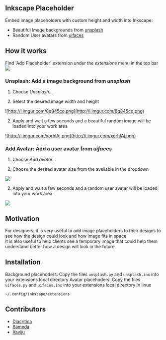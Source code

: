 ## Inkscape Placeholder
Embed image placeholders with custom height and width into Inkscape:
- Beautiful Image backgrounds from [unsplash](https://unsplash.com/)
- Random User avatars from [uifaces](http://uifaces.com/)

## How it works
Find 'Add Placeholder' extension under the _extensions_ menu in the top bar
![](http://i.imgur.com/4a4LLEA.png)

### Unsplash: Add a image background from _unsplash_

1. Choose _Unsplash..._

1. Select the desired image width and height  

![http://i.imgur.com/8q845co.png](http://i.imgur.com/8q845co.png)

2. Apply and wait a few seconds and a beautiful random image will be loaded into your work area  

![http://i.imgur.com/xorhIAj.png](http://i.imgur.com/xorhIAj.png)

### Add Avatar: Add a user avatar from _uifaces_

1. Choose _Add avatar..._

2. Choose the desired avatar size from the available in the dropdown

![](http://i.imgur.com/wphku2U.png)

2. Apply and wait a few seconds and a random user avatar will be loaded into your work area

![](http://i.imgur.com/PQFnBn7.png)


## Motivation

For designers, it is very useful to add image placeholders to their designs to see how the design could look and how image fits in space.  
It is also useful to help clients see a temporary image that could help them understand better how a design will look in the future.

## Installation

Background placehoders: Copy the files `unsplash.py` and `unsplash.inx` into your extensions local directory
Avatar placehoders: Copy the files `uifaces.py` and `uifaces.inx` into your extensions local directory
In linux

```
~/.config/inkscape/extensions
```

## Contributors

- [Diacritica](https://github.com/diacritica)
- [Bameda](https://github.com/bameda)
- [Xaviju](https://github.com/Xaviju)
